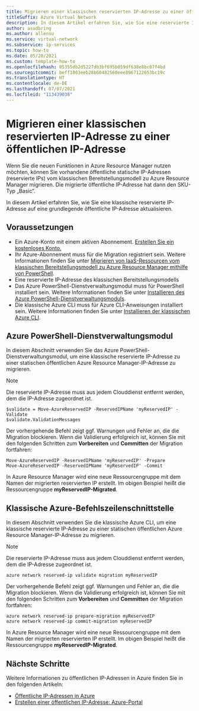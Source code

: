 ```yaml
---
title: Migrieren einer klassischen reservierten IP-Adresse zu einer öffentlichen IP-Adresse
titleSuffix: Azure Virtual Network
description: In diesem Artikel erfahren Sie, wie Sie eine reservierte IP-Adresse des klassischen Bereitstellungsmodells auf eine öffentliche Azure Resource Manager-IP-Adresse aktualisieren.
author: asudbring
ms.author: allensu
ms.service: virtual-network
ms.subservice: ip-services
ms.topic: how-to
ms.date: 05/20/2021
ms.custom: template-how-to
ms.openlocfilehash: 05355db2d5227db3bf695b059df638e8bc07f4bd
ms.sourcegitcommit: beff1803eeb28b60482560eee8967122653bc19c
ms.translationtype: HT
ms.contentlocale: de-DE
ms.lasthandoff: 07/07/2021
ms.locfileid: "113439038"
---
```

# <a name="migrate-a-classic-reserved-ip-address-to-a-public-ip-address"></a>Migrieren einer klassischen reservierten IP-Adresse zu einer öffentlichen IP-Adresse

Wenn Sie die neuen Funktionen in Azure Resource Manager nutzen möchten, können Sie vorhandene öffentliche statische IP-Adressen (reservierte IPs) vom klassischen Bereitstellungsmodell zu Azure Resource Manager migrieren.  Die migrierte öffentliche IP-Adresse hat dann den SKU-Typ „Basic“. 

In diesem Artikel erfahren Sie, wie Sie eine klassische reservierte IP-Adresse auf eine grundlegende öffentliche IP-Adresse aktualisieren.

## <a name="prerequisites"></a>Voraussetzungen

* Ein Azure-Konto mit einem aktiven Abonnement. [Erstellen Sie ein kostenloses Konto.](https://azure.microsoft.com/free/?ref=microsoft.com&utm_source=microsoft.com&utm_medium=docs&utm_campaign=visualstudio)
* Ihr Azure-Abonnement muss für die Migration registriert sein. Weitere Informationen finden Sie unter [Migrieren von IaaS-Ressourcen vom klassischen Bereitstellungsmodell zu Azure Resource Manager mithilfe von PowerShell](../virtual-machines/migration-classic-resource-manager-ps.md).
* Eine reservierte IP-Adresse des klassischen Bereitstellungsmodells
* Das Azure PowerShell-Dienstverwaltungsmodul muss für PowerShell installiert sein. Weitere Informationen finden Sie unter [Installieren des Azure PowerShell-Dienstverwaltungsmoduls](/powershell/azure/servicemanagement/install-azure-ps).
* Die klassische Azure CLI muss für Azure CLI-Anweisungen installiert sein. Weitere Informationen finden Sie unter [Installieren der klassischen Azure CLI](/cli/azure/install-classic-cli).

## <a name="azure-powershell-service-management-module"></a>Azure PowerShell-Dienstverwaltungsmodul

In diesem Abschnitt verwenden Sie das Azure PowerShell-Dienstverwaltungsmodul, um eine klassische reservierte IP-Adresse zu einer statischen öffentlichen Azure Resource Manager-IP-Adresse zu migrieren.

> [!NOTE]
> Die reservierte IP-Adresse muss aus jedem Clouddienst entfernt werden, dem die IP-Adresse zugeordnet ist.

```azurepowershell-interactive
$validate = Move-AzureReservedIP -ReservedIPName 'myReservedIP' -Validate
$validate.ValidationMessages

```

Der vorhergehende Befehl zeigt ggf. Warnungen und Fehler an, die die Migration blockieren. Wenn die Validierung erfolgreich ist, können Sie mit den folgenden Schritten zum **Vorbereiten** und **Committen** der Migration fortfahren:

```azurepowershell-interactive
Move-AzureReservedIP -ReservedIPName 'myReservedIP' -Prepare
Move-AzureReservedIP -ReservedIPName 'myReservedIP' -Commit
```
In Azure Resource Manager wird eine neue Ressourcengruppe mit dem Namen der migrierten reservierten IP erstellt. Im obigen Beispiel heißt die Ressourcengruppe **myReservedIP-Migrated**.

## <a name="azure-classic-cli"></a>Klassische Azure-Befehlszeilenschnittstelle

In diesem Abschnitt verwenden Sie die klassische Azure CLI, um eine klassische reservierte IP-Adresse zu einer statischen öffentlichen Azure Resource Manager-IP-Adresse zu migrieren.

> [!NOTE]
> Die reservierte IP-Adresse muss aus jedem Clouddienst entfernt werden, dem die IP-Adresse zugeordnet ist.

```azurecli-interactive
azure network reserved-ip validate migration myReservedIP

```
Der vorhergehende Befehl zeigt ggf. Warnungen und Fehler an, die die Migration blockieren. Wenn die Validierung erfolgreich ist, können Sie mit den folgenden Schritten zum **Vorbereiten** und **Committen** der Migration fortfahren:

```azurecli-interactive
azure network reserved-ip prepare-migration myReservedIP
azure network reserved-ip commit-migration myReservedIP
```
In Azure Resource Manager wird eine neue Ressourcengruppe mit dem Namen der migrierten reservierten IP erstellt. Im obigen Beispiel heißt die Ressourcengruppe **myReservedIP-Migrated**.

## <a name="next-steps"></a>Nächste Schritte


Weitere Informationen zu öffentlichen IP-Adressen in Azure finden Sie in den folgenden Artikeln:

- [Öffentliche IP-Adressen in Azure](public-ip-addresses.md)
- [Erstellen einer öffentlichen IP-Adresse: Azure-Portal](create-public-ip-portal.md)

